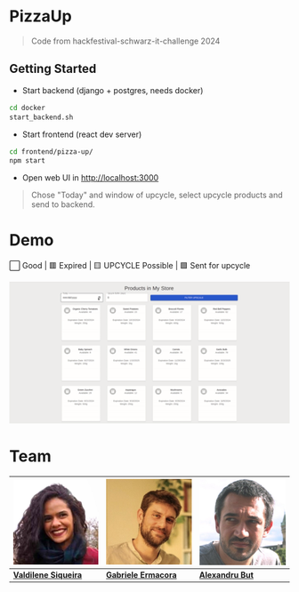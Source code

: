 # PizzaUp

> Code from hackfestival-schwarz-it-challenge 2024

## Getting Started

* Start backend (django + postgres, needs docker)

```sh
cd docker
start_backend.sh
```

* Start frontend (react dev server)

```sh
cd frontend/pizza-up/
npm start 
```

* Open web UI in [http://localhost:3000](http://localhost:3000)

> Chose "Today" and window of upcycle, select upcycle products and send to backend.

# Demo

⬜ Good | 🟥 Expired | 🟨 UPCYCLE Possible | 🟩 Sent for upcycle

![Demo](media/demo.gif)

# Team

|  <img src="media/lene.jpeg" alt="drawing" width="200"/>  |  <img src="media/gab.jpeg" alt="drawing" width="200"/>   | <img src="media/alex.jpeg" alt="drawing" width="200"/>  |
|---|---|---|
|  **[Valdilene Siqueira](https://www.linkedin.com/in/valdilenesiqueira/)** |  **[Gabriele Ermacora](https://www.linkedin.com/in/gabriele-ermacora-phd/)**  | **[Alexandru But](https://www.linkedin.com/in/alexandrubut/)**   |







